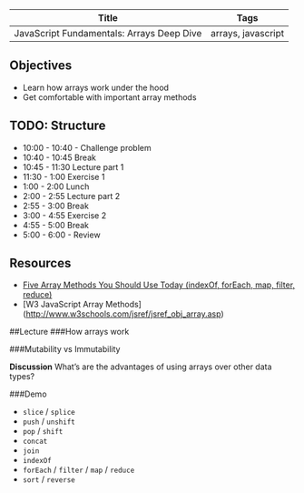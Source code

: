 Title | Tags
--- | ---
JavaScript Fundamentals: Arrays Deep Dive | arrays, javascript

## Objectives
* Learn how arrays work under the hood
* Get comfortable with important array methods

## TODO: Structure
* 10:00 - 10:40 - Challenge problem
* 10:40 - 10:45 Break
* 10:45 - 11:30 Lecture part 1
* 11:30 - 1:00 Exercise 1
* 1:00 - 2:00 Lunch
* 2:00 - 2:55 Lecture part 2
* 2:55 - 3:00 Break
* 3:00 - 4:55 Exercise 2
* 4:55 - 5:00  Break
* 5:00 - 6:00 - Review 

## Resources
- [Five Array Methods You Should Use Today (indexOf, forEach, map, filter, reduce)](http://colintoh.com/blog/5-array-methods-that-you-should-use-today)
- [W3 JavaScript Array Methods] (http://www.w3schools.com/jsref/jsref_obj_array.asp)

##Lecture
###How arrays work

###Mutability vs Immutability

**Discussion** What’s are the advantages of using arrays over other data types?

###Demo
- `slice` / `splice`
- `push` / `unshift`
- `pop` / `shift`
- `concat`
- `join`
- `indexOf`
- `forEach` / `filter` / `map` / `reduce` 
- `sort` / `reverse`
